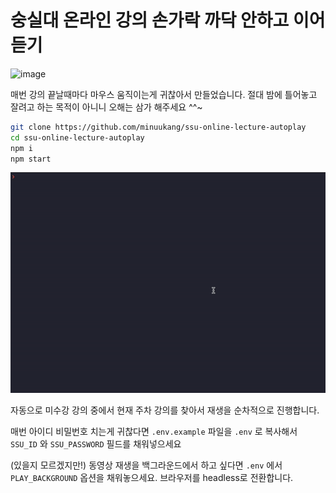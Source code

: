 # 숭실대 온라인 강의 손가락 까닥 안하고 이어 듣기

![image](https://user-images.githubusercontent.com/7782413/117742467-d586d800-b23f-11eb-9382-4129d7c6d396.png)

매번 강의 끝날때마다 마우스 움직이는게 귀찮아서 만들었습니다. 절대 밤에 틀어놓고 잘려고 하는 목적이 아니니 오해는 삼가 해주세요 ^^~

```bash
git clone https://github.com/minuukang/ssu-online-lecture-autoplay
cd ssu-online-lecture-autoplay
npm i
npm start
```

![image](./.github/ezgif-7-05614e2be852.gif)

자동으로 미수강 강의 중에서 현재 주차 강의를 찾아서 재생을 순차적으로 진행합니다.

매번 아이디 비밀번호 치는게 귀찮다면 `.env.example` 파일을 `.env` 로 복사해서 `SSU_ID` 와 `SSU_PASSWORD` 필드를 채워넣으세요

(있을지 모르겠지만!) 동영상 재생을 백그라운드에서 하고 싶다면 `.env` 에서 `PLAY_BACKGROUND` 옵션을 채워놓으세요. 브라우저를 headless로 전환합니다.
